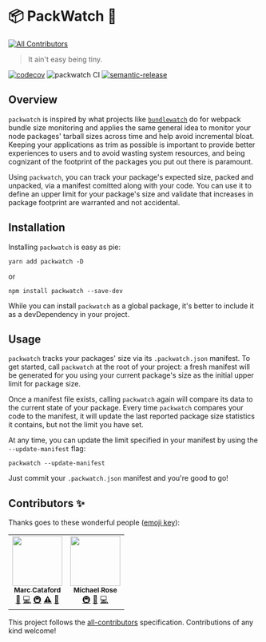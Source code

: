 # 📦 PackWatch 👀
<!-- ALL-CONTRIBUTORS-BADGE:START - Do not remove or modify this section -->
[![All Contributors](https://img.shields.io/badge/all_contributors-2-orange.svg?style=flat-square)](#contributors-)
<!-- ALL-CONTRIBUTORS-BADGE:END -->

> It ain't easy being tiny.

[![codecov](https://codecov.io/gh/mcataford/packwatch/branch/master/graph/badge.svg)](https://codecov.io/gh/mcataford/packwatch)
![packwatch CI](https://github.com/mcataford/packwatch/workflows/packwatch%20CI/badge.svg)
[![semantic-release](https://img.shields.io/badge/%20%20%F0%9F%93%A6%F0%9F%9A%80-semantic--release-e10079.svg)](https://github.com/semantic-release/semantic-release)

## Overview

`packwatch` is inspired by what projects like [`bundlewatch`](https://github.com/bundlewatch/bundlewatch) do for webpack bundle size monitoring and applies the same general idea to monitor your node packages' tarball sizes across time and help avoid incremental bloat. Keeping your applications as trim as possible is important to provide better experiences to users and to avoid wasting system resources, and being cognizant of the footprint of the packages you put out there is paramount.

Using `packwatch`, you can track your package's expected size, packed and unpacked, via a manifest comitted along with your code. You can use it to define an upper limit for your package's size and validate that increases in package footprint are warranted and not accidental.

## Installation

Installing `packwatch` is easy as pie:

```
yarn add packwatch -D
```

or 

```
npm install packwatch --save-dev
```

While you can install `packwatch` as a global package, it's better to include it as a devDependency in your project.


## Usage

`packwatch` tracks your packages' size via its `.packwatch.json` manifest. To get started, call `packwatch` at the root of your project: a fresh manifest will be generated for you using your current package's size as the initial upper limit for package size.

Once a manifest file exists, calling `packwatch` again will compare its data to the current state of your package. Every time `packwatch` compares your code to the manifest, it will update the last reported package size statistics it contains, but not the limit you have set.

At any time, you can update the limit specified in your manifest by using the `--update-manifest` flag:

```
packwatch --update-manifest
```

Just commit your `.packwatch.json` manifest and you're good to go!

## Contributors ✨

Thanks goes to these wonderful people ([emoji key](https://allcontributors.org/docs/en/emoji-key)):

<!-- ALL-CONTRIBUTORS-LIST:START - Do not remove or modify this section -->
<!-- prettier-ignore-start -->
<!-- markdownlint-disable -->
<table>
  <tr>
    <td align="center"><a href="https://mcataford.github.io"><img src="https://avatars2.githubusercontent.com/u/6210361?v=4" width="100px;" alt=""/><br /><sub><b>Marc Cataford</b></sub></a><br /><a href="#ideas-mcataford" title="Ideas, Planning, & Feedback">🤔</a> <a href="https://github.com/mcataford/packwatch/commits?author=mcataford" title="Code">💻</a> <a href="#infra-mcataford" title="Infrastructure (Hosting, Build-Tools, etc)">🚇</a> <a href="https://github.com/mcataford/packwatch/commits?author=mcataford" title="Tests">⚠️</a> <a href="https://github.com/mcataford/packwatch/commits?author=mcataford" title="Documentation">📖</a></td>
    <td align="center"><a href="http://msrose.github.io"><img src="https://avatars3.githubusercontent.com/u/3495264?v=4" width="100px;" alt=""/><br /><sub><b>Michael Rose</b></sub></a><br /><a href="#infra-msrose" title="Infrastructure (Hosting, Build-Tools, etc)">🚇</a> <a href="https://github.com/mcataford/packwatch/commits?author=msrose" title="Documentation">📖</a> <a href="https://github.com/mcataford/packwatch/commits?author=msrose" title="Code">💻</a></td>
  </tr>
</table>

<!-- markdownlint-enable -->
<!-- prettier-ignore-end -->
<!-- ALL-CONTRIBUTORS-LIST:END -->

This project follows the [all-contributors](https://github.com/all-contributors/all-contributors) specification. Contributions of any kind welcome!